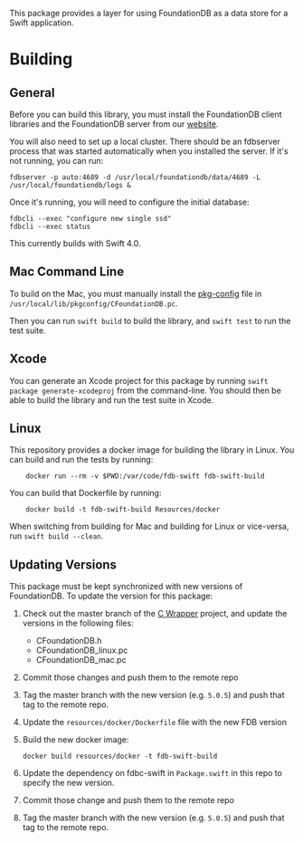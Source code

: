 This package provides a layer for using FoundationDB as a data store for a
Swift application.

# Building

## General

Before you can build this library, you must install the FoundationDB client
libraries and the FoundationDB server from our
[website](https://www.foundationdb.org/download/).

You will also need to set up a local cluster. There should be an fdbserver
process that was started automatically when you installed the server. If it's
not running, you can run:

    fdbserver -p auto:4689 -d /usr/local/foundationdb/data/4689 -L /usr/local/foundationdb/logs &

Once it's running, you will need to configure the initial database:

    fdbcli --exec "configure new single ssd"
    fdbcli --exec status

This currently builds with Swift 4.0.

## Mac Command Line

To build on the Mac, you must manually install the [pkg-config](https://github.com/FoundationDB/fdb-swift-bindings/blob/master/Sources/CFoundationDB/include/CFoundationDB_mac.pc)
file in `/usr/local/lib/pkgconfig/CFoundationDB.pc`.

Then you can run `swift build` to build the library, and `swift test` to run the
test suite.

## Xcode

You can generate an Xcode project for this package by running
`swift package generate-xcodeproj` from the
command-line. You should then be able to build the library and run the test
suite in Xcode.

## Linux

This repository provides a docker image for building the library in Linux. You
can build and run the tests by running:

        docker run --rm -v $PWD:/var/code/fdb-swift fdb-swift-build
        
You can build that Dockerfile by running:

        docker build -t fdb-swift-build Resources/docker

When switching from building for Mac and building for Linux or vice-versa, run
`swift build --clean`.

## Updating Versions

This package must be kept synchronized with new versions of FoundationDB. To
update the version for this package:

1.  Check out the master branch of the
    [C Wrapper](https://github.com/apple/fdbc-swift) project,
    and update the versions in the following files:

    -   CFoundationDB.h
    -   CFoundationDB_linux.pc
    -   CFoundationDB_mac.pc

2.  Commit those changes and push them to the remote repo
3.  Tag the master branch with the new version (e.g. `5.0.5`) and push that tag
    to the remote repo.
4.  Update the `resources/docker/Dockerfile` file with the new FDB version
5.  Build the new docker image:

        docker build resources/docker -t fdb-swift-build

6.  Update the dependency on fdbc-swift in `Package.swift` in this repo to
    specify the new version.
7.  Commit those change and push them to the remote repo
8.  Tag the master branch with the new version (e.g. `5.0.5`) and push that tag
    to the remote repo.
